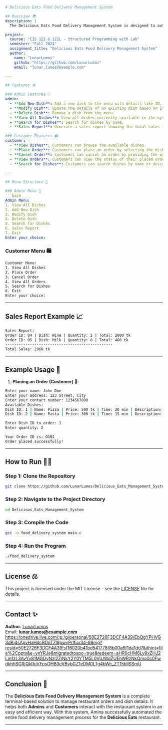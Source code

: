 ```yaml
# Delicious Eats Food Delivery Management System

## Overview 📚
description: |
  The Delicious Eats Food Delivery Management System is designed to automate the operations of a restaurant. It includes an admin interface for managing dishes and orders, as well as a customer interface for placing and managing orders. The system helps in reducing manual work and improving the efficiency of food delivery services.

project:
  course: "CIS 122 & 122L - Structured Programming with Lab"
  semester: "Fall 2024"
  assignment_title: "Delicious Eats Food Delivery Management System"
  author:
    name: "LunarLumos"
    github: "https://github.com/LunarLumos"
    email: "lunar.lumos@example.com"

---

## Features ⚙️

### Admin Features 🔑
admin:
  - **Add New Dish**: Add a new dish to the menu with details like ID, name, description, price, and preparation time.
  - **Modify Dish**: Update the details of an existing dish based on its Dish ID.
  - **Delete Dish**: Remove a dish from the menu.
  - **View All Dishes**: View all dishes currently available in the system.
  - **Search for Dishes**: Search for dishes by name.
  - **Sales Report**: Generate a sales report showing the total sales from all orders.

### Customer Features 🛍️
customer:
  - **View Dishes**: Customers can browse the available dishes.
  - **Place Order**: Customers can place an order by selecting the dish and quantity.
  - **Cancel Order**: Customers can cancel an order by providing the order ID.
  - **View Orders**: Customers can view the status of their placed orders.
  - **Search for Dishes**: Customers can search dishes by name or description.

---

## Menu Structure 📜

### Admin Menu 🔑
```bash
Admin Menu:
1. View All Dishes
2. Add New Dish
3. Modify Dish
4. Delete Dish
5. Search for Dishes
6. Sales Report
7. Exit
Enter your choice:
```

### Customer Menu 🛍️
```bash
Customer Menu:
1. View All Dishes
2. Place Order
3. Cancel Order
4. View All Orders
5. Search for Dishes
6. Exit
Enter your choice:
```

---

## Sales Report Example 📈
```bash
Sales Report:
Order ID: O4 | Dish: Wine | Quantity: 2 | Total: 2000 tk
Order ID: O5 | Dish: Milk | Quantity: 8 | Total: 480 tk
------------------------------------------------
Total Sales: 2960 tk
```

---

## Example Usage 🎥

1. **Placing an Order (Customer)** 🛒:
```bash
Enter your name: John Doe
Enter your address: 123 Street, City
Enter your contact number: 1234567890
Available Dishes:
Dish ID: 1 | Name: Pizza | Price: 500 tk | Time: 20 min | Description: Delicious Cheese Pizza
Dish ID: 2 | Name: Pasta | Price: 300 tk | Time: 15 min | Description: Creamy Pasta

Enter Dish ID to order: 1
Enter quantity: 2

Your Order ID is: O101
Order placed successfully!
```

---

## How to Run 🏃‍♂️

### Step 1: Clone the Repository
```bash
git clone https://github.com/LunarLumos/Delicious_Eats_Management_System.git
```

### Step 2: Navigate to the Project Directory
```bash
cd Delicious_Eats_Management_System
```

### Step 3: Compile the Code
```bash
gcc -o food_delivery_system main.c
```

### Step 4: Run the Program
```bash
./food_delivery_system
```

---

## License ⚖️

This project is licensed under the MIT License - see the [LICENSE](LICENSE) file for details.

---

## Contact ✨

**Author**: [LunarLumos](https://github.com/LunarLumos)  
Email: **lunar.lumos@example.com**
https://onedrive.live.com/:p:/g/personal/50E2726F3DCF4A39/EbQgYPHVG3dBj4sApvHaHdcBDnTZl8pwyPrlfux34-88mg?resid=50E2726F3DCF4A39!sf16020b41bd541778f8b00a6f1da1dd7&ithint=file%2Cpptx&e=ynYRJe&migratedtospo=true&redeem=aHR0cHM6Ly8xZHJ2Lm1zL3AvYy81MGUyNzI2ZjNkY2Y0YTM5L0ViUWdZUEhWRzNkQmo0c0FwdkhhSGRjQkRuVFpsOHB3eVBybGZ1eDM0LTg4bWc_ZT15bllSSmU

---

## Conclusion 🚀

The **Delicious Eats Food Delivery Management System** is a complete terminal-based solution to manage restaurant orders and dish details. It helps both **Admins** and **Customers** interact with the restaurant system in an easy and efficient way. With this system, Amina successfully automated the entire food delivery management process for the **Delicious Eats** restaurant.

---

```
